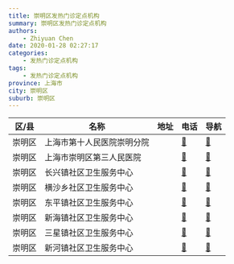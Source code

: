 ```yaml
---
title: 崇明区发热门诊定点机构
summary: 崇明区发热门诊定点机构
authors: 
    - Zhiyuan Chen
date: 2020-01-28 02:27:17
categories: 
    - 发热门诊定点机构
tags: 
    - 发热门诊定点机构
province: 上海市
city: 崇明区
suburb: 崇明区
---
```


|  区/县  |  名称  |  地址  |  电话  |  导航  |
|------|-------|------|------|------|
|  崇明区  |  上海市第十人民医院崇明分院  |    |  [🧭](https://ditu.amap.com/search?query=上海市第十人民医院崇明分院)  |  [🧭](https://ditu.amap.com/search?query=上海市第十人民医院崇明分院)  
|  崇明区  |  上海市崇明区第三人民医院  |    |  [🧭](https://ditu.amap.com/search?query=上海市崇明区第三人民医院)  |  [🧭](https://ditu.amap.com/search?query=上海市崇明区第三人民医院)  
|  崇明区  |  长兴镇社区卫生服务中心  |    |  [🧭](https://ditu.amap.com/search?query=长兴镇社区卫生服务中心)  |  [🧭](https://ditu.amap.com/search?query=长兴镇社区卫生服务中心)  
|  崇明区  |  横沙乡社区卫生服务中心  |    |  [🧭](https://ditu.amap.com/search?query=横沙乡社区卫生服务中心)  |  [🧭](https://ditu.amap.com/search?query=横沙乡社区卫生服务中心)  
|  崇明区  |  东平镇社区卫生服务中心  |    |  [🧭](https://ditu.amap.com/search?query=东平镇社区卫生服务中心)  |  [🧭](https://ditu.amap.com/search?query=东平镇社区卫生服务中心)  
|  崇明区  |  新海镇社区卫生服务中心  |    |  [🧭](https://ditu.amap.com/search?query=新海镇社区卫生服务中心)  |  [🧭](https://ditu.amap.com/search?query=新海镇社区卫生服务中心)  
|  崇明区  |  三星镇社区卫生服务中心  |    |  [🧭](https://ditu.amap.com/search?query=三星镇社区卫生服务中心)  |  [🧭](https://ditu.amap.com/search?query=三星镇社区卫生服务中心)  
|  崇明区  |  新河镇社区卫生服务中心  |    |  [🧭](https://ditu.amap.com/search?query=新河镇社区卫生服务中心)  |  [🧭](https://ditu.amap.com/search?query=新河镇社区卫生服务中心)  

